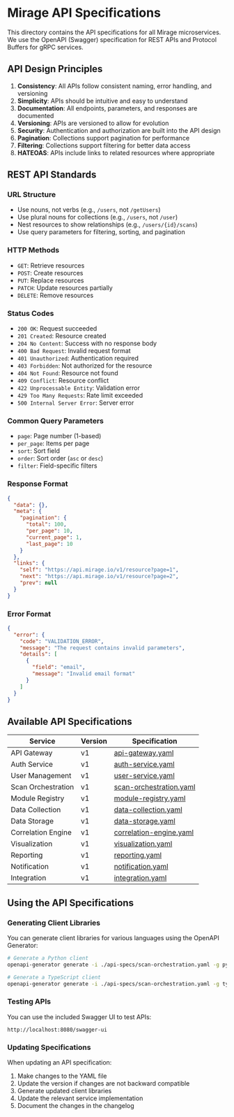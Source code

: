 # Mirage API Specifications

This directory contains the API specifications for all Mirage microservices. We use the OpenAPI (Swagger) specification for REST APIs and Protocol Buffers for gRPC services.

## API Design Principles

1. **Consistency**: All APIs follow consistent naming, error handling, and versioning
2. **Simplicity**: APIs should be intuitive and easy to understand
3. **Documentation**: All endpoints, parameters, and responses are documented
4. **Versioning**: APIs are versioned to allow for evolution
5. **Security**: Authentication and authorization are built into the API design
6. **Pagination**: Collections support pagination for performance
7. **Filtering**: Collections support filtering for better data access
8. **HATEOAS**: APIs include links to related resources where appropriate

## REST API Standards

### URL Structure

- Use nouns, not verbs (e.g., `/users`, not `/getUsers`)
- Use plural nouns for collections (e.g., `/users`, not `/user`)
- Nest resources to show relationships (e.g., `/users/{id}/scans`)
- Use query parameters for filtering, sorting, and pagination

### HTTP Methods

- `GET`: Retrieve resources
- `POST`: Create resources
- `PUT`: Replace resources
- `PATCH`: Update resources partially
- `DELETE`: Remove resources

### Status Codes

- `200 OK`: Request succeeded
- `201 Created`: Resource created
- `204 No Content`: Success with no response body
- `400 Bad Request`: Invalid request format
- `401 Unauthorized`: Authentication required
- `403 Forbidden`: Not authorized for the resource
- `404 Not Found`: Resource not found
- `409 Conflict`: Resource conflict
- `422 Unprocessable Entity`: Validation error
- `429 Too Many Requests`: Rate limit exceeded
- `500 Internal Server Error`: Server error

### Common Query Parameters

- `page`: Page number (1-based)
- `per_page`: Items per page
- `sort`: Sort field
- `order`: Sort order (`asc` or `desc`)
- `filter`: Field-specific filters

### Response Format

```json
{
  "data": {},
  "meta": {
    "pagination": {
      "total": 100,
      "per_page": 10,
      "current_page": 1,
      "last_page": 10
    }
  },
  "links": {
    "self": "https://api.mirage.io/v1/resource?page=1",
    "next": "https://api.mirage.io/v1/resource?page=2",
    "prev": null
  }
}
```

### Error Format

```json
{
  "error": {
    "code": "VALIDATION_ERROR",
    "message": "The request contains invalid parameters",
    "details": [
      {
        "field": "email",
        "message": "Invalid email format"
      }
    ]
  }
}
```

## Available API Specifications

| Service | Version | Specification |
|---------|---------|---------------|
| API Gateway | v1 | [api-gateway.yaml](./api-gateway.yaml) |
| Auth Service | v1 | [auth-service.yaml](./auth-service.yaml) |
| User Management | v1 | [user-service.yaml](./user-service.yaml) |
| Scan Orchestration | v1 | [scan-orchestration.yaml](./scan-orchestration.yaml) |
| Module Registry | v1 | [module-registry.yaml](./module-registry.yaml) |
| Data Collection | v1 | [data-collection.yaml](./data-collection.yaml) |
| Data Storage | v1 | [data-storage.yaml](./data-storage.yaml) |
| Correlation Engine | v1 | [correlation-engine.yaml](./correlation-engine.yaml) |
| Visualization | v1 | [visualization.yaml](./visualization.yaml) |
| Reporting | v1 | [reporting.yaml](./reporting.yaml) |
| Notification | v1 | [notification.yaml](./notification.yaml) |
| Integration | v1 | [integration.yaml](./integration.yaml) |

## Using the API Specifications

### Generating Client Libraries

You can generate client libraries for various languages using the OpenAPI Generator:

```bash
# Generate a Python client
openapi-generator generate -i ./api-specs/scan-orchestration.yaml -g python -o ./clients/python/scan-orchestration

# Generate a TypeScript client
openapi-generator generate -i ./api-specs/scan-orchestration.yaml -g typescript-fetch -o ./clients/typescript/scan-orchestration
```

### Testing APIs

You can use the included Swagger UI to test APIs:

```
http://localhost:8080/swagger-ui
```

### Updating Specifications

When updating an API specification:

1. Make changes to the YAML file
2. Update the version if changes are not backward compatible
3. Generate updated client libraries
4. Update the relevant service implementation
5. Document the changes in the changelog
